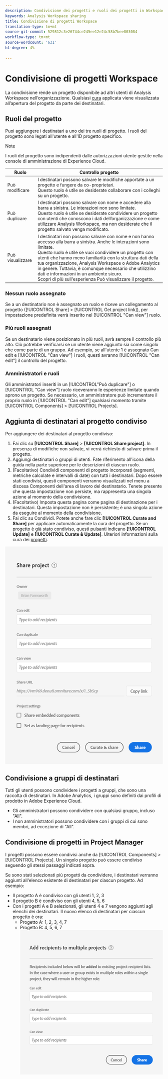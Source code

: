 ```yaml
---
description: Condivisione dei progetti e ruoli dei progetti in Workspace
keywords: Analysis Workspace sharing
title: Condivisione di progetti Workspace
translation-type: tm+mt
source-git-commit: 529812c3e26744ce245ee12e24c58b7bee803084
workflow-type: tm+mt
source-wordcount: '631'
ht-degree: 4%

---
```



# Condivisione di progetti Workspace

La condivisione rende un progetto disponibile ad altri utenti di Analysis Workspace nell’organizzazione. Qualsiasi [cura](curate.md) applicata viene visualizzata all’apertura del progetto da parte dei destinatari.

## Ruoli del progetto

Puoi aggiungere i destinatari a uno dei tre ruoli di progetto. I ruoli del progetto sono legati all&#39;utente e all&#39;ID progetto specifico.

>[!NOTE]
> I ruoli del progetto sono indipendenti dalle autorizzazioni utente gestite nella console di amministrazione di Experience Cloud.

| Ruolo | Controllo progetto |
|---|---|
| Può modificare | I destinatari possono salvare le modifiche apportate a un progetto e fungere da co-proprietari.<br>Questo ruolo è utile se desiderate collaborare con i colleghi su un progetto. |
| Può duplicare | I destinatari possono salvare con nome e accedere alla barra a sinistra. Le interazioni non sono limitate.<br>Questo ruolo è utile se desiderate condividere un progetto con utenti che conoscono i dati dell’organizzazione e come utilizzare Analysis Workspace, ma non desiderate che il progetto salvato venga modificato. |
| Può visualizzare | I destinatari non possono salvare con nome e non hanno accesso alla barra a sinistra. Anche le interazioni sono limitate.<br>Questo ruolo è utile se vuoi condividere un progetto con utenti che hanno meno familiarità con la struttura dati della tua organizzazione, Analysis Workspace o Adobe Analytics in genere. Tuttavia, è comunque necessario che utilizzino dati e informazioni in un ambiente sicuro.<br>Scopri di più sull&#39;esperienza [](/help/analyze/analysis-workspace/curate-share/view-only-projects.md)Può visualizzare il progetto. |

### Nessun ruolo assegnato

Se a un destinatario non è assegnato un ruolo e riceve un collegamento al progetto ([!UICONTROL Share] > [!UICONTROL Get project link]), per impostazione predefinita verrà inserito nel [!UICONTROL "Can view"] ruolo.

### Più ruoli assegnati

Se un destinatario viene posizionato in più ruoli, avrà sempre il controllo più alto. Ciò potrebbe verificarsi se un utente viene aggiunto sia come singolo che come parte di un gruppo. Ad esempio, se all&#39;utente 1 è assegnato Can edit e [!UICONTROL "Can view"] i ruoli, questi avranno [!UICONTROL "Can edit"] il controllo del progetto.

### Amministratori e ruoli

Gli amministratori inseriti in un [!UICONTROL&quot;Può duplicare&quot;] o [!UICONTROL "Can view"] ruolo riceveranno le esperienze limitate quando aprono un progetto. Se necessario, un amministratore può incrementare il proprio ruolo in [!UICONTROL "Can edit"] qualsiasi momento tramite [!UICONTROL Components] > [!UICONTROL Projects].

## Aggiunta di destinatari al progetto condiviso

Per aggiungere dei destinatari al progetto condiviso:

1. Fai clic su **[!UICONTROL Share]** > **[!UICONTROL Share project]**.
In presenza di modifiche non salvate, vi verrà richiesto di salvare prima il progetto.
1. Aggiungi destinatari o gruppi di utenti.
Fate riferimento all&#39;icona della guida nella parte superiore per le descrizioni di ciascun ruolo.
1. (Facoltativo) Condividi componenti di progetto incorporati (segmenti, metriche calcolate e intervalli di date) con tutti i destinatari.
Dopo essere stati condivisi, questi componenti verranno visualizzati nel menu a discesa Componenti dell&#39;area di lavoro del destinatario. Tenete presente che questa impostazione non persiste, ma rappresenta una singola azione al momento della condivisione.
1. (Facoltativo) Imposta questa pagina come pagina di destinazione per i destinatari.
Questa impostazione non è persistente; è una singola azione da eseguire al momento della condivisione.
1. Fai clic su Condividi.
Potete anche fare clic **[!UICONTROL Curate and Share]** per applicare automaticamente la cura del progetto. Se un progetto è già stato condiviso, questi pulsanti indicano **[!UICONTROL Update]** e **[!UICONTROL Curate & Update]**. Ulteriori informazioni sulla cura dei [progetti](https://docs.adobe.com/content/help/it-IT/analytics/analyze/analysis-workspace/curate-share/curate.html).

![](assets/share-proj-modal.png)

## Condivisione a gruppi di destinatari

Tutti gli utenti possono condividere i progetti a gruppi, che sono una raccolta di destinatari. In Adobe Analytics, i gruppi sono definiti dai profili di prodotto in Adobe Experience Cloud.

* Gli amministratori possono condividere con qualsiasi gruppo, incluso &quot;All&quot;.
* I non amministratori possono condividere con i gruppi di cui sono membri, ad eccezione di &quot;All&quot;.

## Condivisione di progetti in Project Manager

I progetti possono essere condivisi anche da [!UICONTROL Components] > [!UICONTROL Projects]. Un singolo progetto può essere condiviso seguendo gli stessi passaggi indicati sopra.

Se sono stati selezionati più progetti da condividere, i destinatari verranno aggiunti all&#39;elenco esistente di destinatari per ciascun progetto. Ad esempio:

* Il progetto A è condiviso con gli utenti 1, 2, 3
* Il progetto B è condiviso con gli utenti 4, 5, 6
* Con i progetti A e B selezionati, gli utenti 4 e 7 vengono aggiunti agli elenchi dei destinatari. Il nuovo elenco di destinatari per ciascun progetto è ora:
   * Progetto A: 1, 2, 3, 4, 7
   * Progetto B: 4, 5, 6, 7
   ![](assets/mult-proj-sharing.png)
